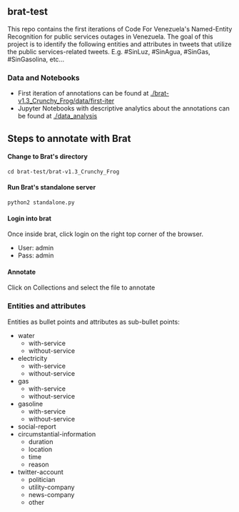 ## brat-test

This repo contains the first iterations of Code For Venezuela's Named-Entity Recognition for public services outages in Venezuela. The goal of this project is to identify the following entities and attributes in tweets that utilize the public services-related tweets. E.g. #SinLuz, #SinAgua, #SinGas, #SinGasolina, etc...

### Data and Notebooks

- First iteration of annotations can be found at [./brat-v1.3_Crunchy_Frog/data/first-iter](https://github.com/dieko95/brat-test/tree/master/brat-v1.3_Crunchy_Frog/data/first-iter)
- Jupyter Notebooks with descriptive analytics about the annotations can be found at [./data_analysis](https://github.com/dieko95/brat-test/tree/master/data_analysis)

## Steps to annotate with Brat

#### Change to Brat's directory
`cd brat-test/brat-v1.3_Crunchy_Frog`

#### Run Brat's standalone server
`python2 standalone.py`

#### Login into brat
Once inside brat, click login on the right top corner of the browser.
- User: admin
- Pass: admin

#### Annotate
Click on Collections and select the file to annotate

### Entities and attributes

Entities as bullet points and attributes as sub-bullet points:

- water
  - with-service
  - without-service
- electricity
  - with-service
  - without-service
- gas
  - with-service
  - without-service
- gasoline
  - with-service
  - without-service
- social-report
- circumstantial-information
  - duration
  - location
  - time
  - reason
- twitter-account
  - politician
  - utility-company
  - news-company
  - other

